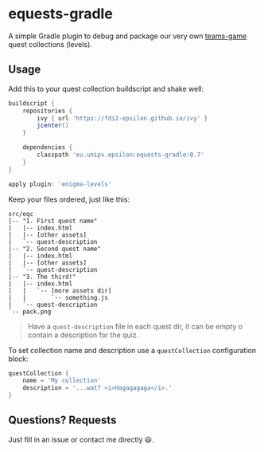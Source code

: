 # equests-gradle
A simple Gradle plugin to debug and package our very own
[teams-game](https://github.com/fdi2-epsilon/teams-game)
quest collections (levels).

## Usage
Add this to your quest collection buildscript and shake well:
```groovy
buildscript {
    repositories {
        ivy { url 'https://fdi2-epsilon.github.io/ivy' }
        jcenter()
    }

    dependencies {
        classpath 'eu.unipv.epsilon:equests-gradle:0.7'
    }
}

apply plugin: 'enigma-levels'
```

Keep your files ordered, just like this:
```
src/eqc
|-- "1. First quest name"
|   |-- index.html
|   |-- [other assets]
|   `-- quest-description
|-- "2. Second quest name"
|   |-- index.html
|   |-- [other assets]
|   `-- quest-description
|-- "3. The third!"
|   |-- index.html
|   |   `-- [more assets dir]
|   |       `-- something.js
|   `-- quest-description
`-- pack.png
```
> Have a `quest-description` file in each quest dir, it can be empty o contain a description for the quiz.

To set collection name and description use a `questCollection` configuration block:
```groovy
questCollection {
    name = 'My collection'
    description = '...wat? <i>Hagagagaga</i>.'
}
```

## Questions? Requests
Just fill in an issue or contact me directly :smiley:.
